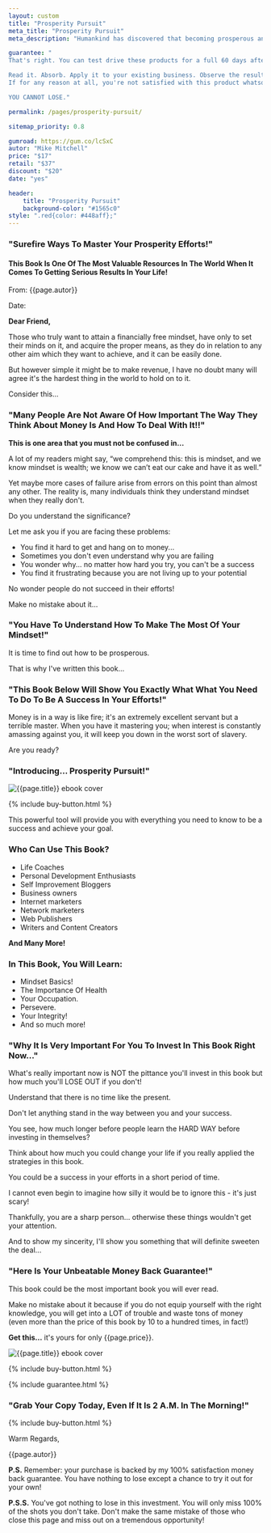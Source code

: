 ```yaml
---
layout: custom
title: "Prosperity Pursuit"
meta_title: "Prosperity Pursuit"
meta_description: "Humankind has discovered that becoming prosperous and wealthy is not achievable by chance, it is a science. Start the learning process today!"

guarantee: "
That's right. You can test drive these products for a full 60 days after your purchase to check out this product to see if it are for you.

Read it. Absorb. Apply it to your existing business. Observe the results. 
If for any reason at all, you're not satisfied with this product whatsoever, just contact me, let me know why, and I'll refund your purchase, provided you delete the copy off your hard drive.

YOU CANNOT LOSE."

permalink: /pages/prosperity-pursuit/

sitemap_priority: 0.8

gumroad: https://gum.co/lcSxC
autor: "Mike Mitchell"
price: "$17"
retail: "$37"
discount: "$20"
date: "yes"

header:
    title: "Prosperity Pursuit"
    background-color: "#1565c0"
style: ".red{color: #448aff};"
---
```


<h3 class="center bold red">"Surefire Ways To Master Your Prosperity Efforts!"</h3>

<h4 class="center bold">This Book Is One Of The Most Valuable Resources In The World When It Comes To Getting Serious Results In Your Life!</h4>

<p class="bold no-margin">From: {{page.autor}}</p>
<p>Date: <span id="date"></span></p>

**Dear Friend,**

Those who truly want to attain a financially free mindset, have only to set their minds on it, and acquire the proper means, as they do in relation to any other aim which they want to achieve, and it can be easily done. 

But however simple it might be to make revenue, I have no doubt many will agree it's the hardest thing in the world to hold on to it.  

 

Consider this...

<h3 class="center bold red">"Many People Are Not Aware Of How Important The Way They Think About Money Is And How To Deal With It!!"</h3>

**This is one area that you must not be confused in…**

A lot of my readers might say, “we comprehend this: this is mindset, and we know mindset is wealth; we know we can’t eat our cake and have it as well.” 

Yet maybe more cases of failure arise from errors on this point than almost any other. The reality is, many individuals think they understand mindset when they really don't.
 
 

Do you understand the significance?

Let me ask you if you are facing these problems:

<ul>
    <li class="arrow">You find it hard to get and hang on to money...</li>
    <li class="arrow">Sometimes you don't even understand why you are failing</li>
    <li class="arrow">You wonder why... no matter how hard you try, you can't be a success</li>
    <li class="arrow">You find it frustrating because you are not living up to your potential</li>
</ul>

No wonder people do not succeed in their efforts!

Make no mistake about it...

<h3 class="center bold red">"You Have To Understand How To Make The Most Of Your Mindset!"</h3>

It is time to find out how to be prosperous.

That is why I've written this  book...

<h3 class="center bold red">"This Book Below Will Show You Exactly What What You Need To Do To Be A Success In Your Efforts!"</h3>

Money is in a way is like fire; it's an extremely excellent servant but a terrible master. When you have it mastering you; when interest is constantly amassing against you, it will keep you down in the worst sort of slavery.  

 

Are you ready?

<h3 class="center bold red">"Introducing… Prosperity Pursuit!"</h3>

<img class="responsive-image" src="{{site.urlimg}}thumb/prosperity-pursuit.jpg" alt="{{page.title}} ebook cover">


{% include buy-button.html %}

This powerful tool will provide you with everything you need to know to be a success and achieve your goal.

<h3 class="center bold red">Who Can Use This Book?</h3>

<ul>
    <li class="checkmark">Life Coaches</li>
    <li class="checkmark">Personal Development Enthusiasts</li>
    <li class="checkmark">Self Improvement Bloggers</li>
    <li class="checkmark">Business owners</li>
    <li class="checkmark">Internet marketers</li>
    <li class="checkmark">Network marketers</li>
    <li class="checkmark">Web Publishers</li>
    <li class="checkmark">Writers and Content Creators</li>
</ul>

**And Many More!**

<h3 class="center bold red">In This Book, You Will Learn:</h3>


<ul>
    <li class="pluss">Mindset Basics!</li>
    <li class="pluss">The Importance Of Health</li>
    <li class="pluss">Your Occupation.</li>
    <li class="pluss">Persevere.</li>
    <li class="pluss">Your Integrity!</li>
    <li class="pluss">And so much more!</li>
</ul>

<h3 class="center bold red">"Why It Is Very Important For You To Invest In This Book Right Now..."</h3>

What's really important now is NOT the pittance you'll invest in this book but how much you'll LOSE OUT if you don't!

Understand that there is no time like the present.

Don't let anything stand in the way between you and your success.

You see, how much longer before people learn the HARD WAY before investing in themselves?

Think about how much you could change your life if you really applied the strategies in this book. 

You could be a success in your efforts in a short period of time.

I cannot even begin to imagine how silly it would be to ignore this - it's just scary!

Thankfully, you are a sharp person... otherwise these things wouldn't get your attention.

And to show my sincerity, I'll show you something that will definite sweeten the deal...

<h3 class="center bold red">"Here Is Your Unbeatable Money Back Guarantee!"</h3>

This book could be the most important book you will ever read. 

Make no mistake about it because if you do not equip yourself with the right knowledge, you will get into a LOT of trouble and waste tons of money (even more than the price of this book by 10 to a hundred times, in fact!)


**Get this...** it's yours for only <span class="bold red">{{page.price}}</span>. 

<img class="responsive-image" src="{{site.urlimg}}thumb/prosperity-pursuit.jpg" alt="{{page.title}} ebook cover">

{% include buy-button.html %}

{% include guarantee.html %}

<h3 class="center bold red">"Grab Your Copy Today, Even If It Is 2 A.M. In The Morning!"</h3>

{% include buy-button.html %}

<p class="bold no-margin">Warm Regards,</p>
<p>{{page.autor}}</p>

**P.S.** Remember: your purchase is backed by my 100% satisfaction money back guarantee. You have nothing to lose except a chance to try it out for your own!

**P.S.S.** You've got nothing to lose in this investment. You will only miss 100% of the shots you don't take. Don't make the same mistake of those who close this page and miss out on a tremendous opportunity!